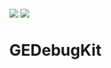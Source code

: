 [![](https://travis-ci.org/grigorye/GEDebugKit.svg?branch=master)](https://travis-ci.org/grigorye/GEDebugKit)
[![](https://codecov.io/gh/grigorye/GEDebugKit/branch/master/graph/badge.svg)](https://codecov.io/gh/grigorye/GEDebugKit)

# GEDebugKit
